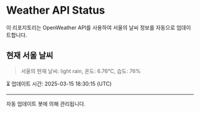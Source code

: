 
# Weather API Status

이 리포지토리는 OpenWeather API를 사용하여 서울의 날씨 정보를 자동으로 업데이트합니다.

## 현재 서울 날씨
> 서울의 현재 날씨: light rain, 온도: 6.76°C, 습도: 76%

⏳ 업데이트 시간: 2025-03-15 18:30:15 (UTC)

---
자동 업데이트 봇에 의해 관리됩니다.
